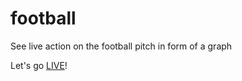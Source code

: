 # football
See live action on the football pitch in form of a graph

Let's go [LIVE](https://football-action.herokuapp.com/)!
